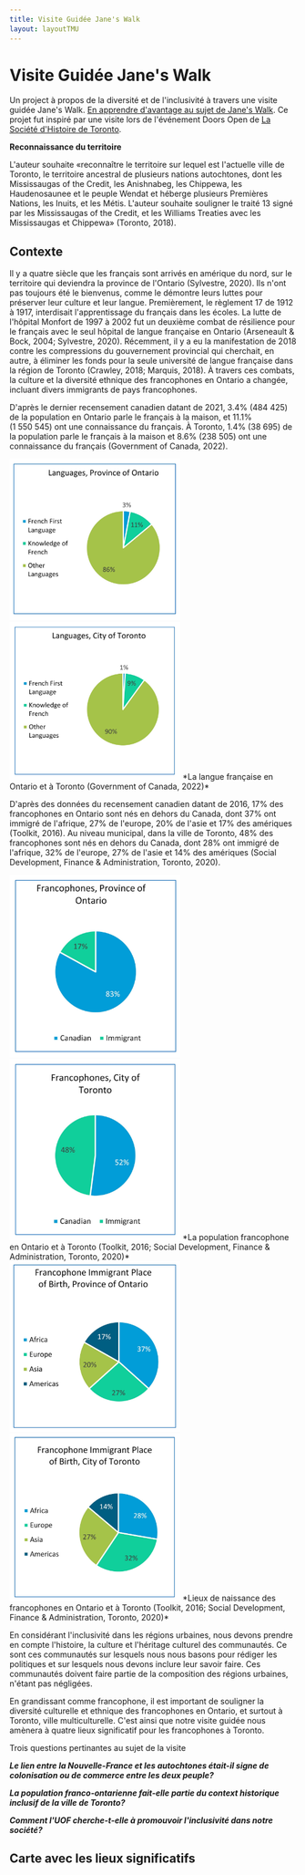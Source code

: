 ```yaml
---
title: Visite Guidée Jane's Walk
layout: layoutTMU
---
```

# Visite Guidée Jane's Walk
Un project à propos de la diversité et de l'inclusivité à travers une visite guidée Jane's Walk. [En apprendre d'avantage au sujet de Jane's Walk](https://janeswalk.org/about/). Ce projet fut inspiré par une visite lors de l'événement Doors Open de [La Société d'Histoire de Toronto](https://sht.ca/).

**Reconnaissance du territoire**

L'auteur souhaite &#171;reconnaître le territoire sur lequel est l'actuelle ville de Toronto, le territoire ancestral de plusieurs nations autochtones, dont les Mississaugas of the Credit, les  Anishnabeg, les Chippewa, les Haudenosaunee et le peuple Wendat et héberge plusieurs Premières Nations, les Inuits, et les Métis. L'auteur souhaite souligner le traité 13 signé par les Mississaugas of the Credit, et les Williams Treaties avec les Mississaugas et Chippewa&#187; (Toronto, 2018).


## Contexte

Il y a quatre siècle que les français sont arrivés en amérique du nord, sur le territoire qui deviendra la province de l'Ontario (Sylvestre, 2020). Ils n'ont pas toujours été le bienvenus, comme le démontre leurs luttes pour préserver leur culture et leur langue. Premièrement, le règlement 17 de 1912 à 1917, interdisait l'apprentissage du français dans les écoles. La lutte de l'hôpital Monfort de 1997 à 2002 fut un deuxième combat de résilience pour le français avec le seul hôpital de langue française en Ontario (Arseneault & Bock, 2004; Sylvestre, 2020). Récemment, il y a eu la manifestation de 2018 contre les compressions du gouvernement provincial qui cherchait, en autre, à éliminer les fonds pour la seule université de langue française dans la région de Toronto (Crawley, 2018; Marquis, 2018). À travers ces combats, la culture et la diversité ethnique des francophones en Ontario a changée, incluant divers immigrants de pays francophones.

D'après le dernier recensement canadien datant de 2021, 3.4% (484 425) de la population en Ontario parle le français à la maison, et 11.1% (1 550 545) ont une connaissance du français. À Toronto, 1.4% (38 695) de la population parle le français à la maison et 8.6% (238 505) ont une connaissance du français (Government of Canada, 2022).

<img src="charts/francophonecharts_languageON.jpg" width="300">
<img src="charts/francophonecharts_languageTO.jpg" width="300">
*La langue française en Ontario et à Toronto (Government of Canada, 2022)*

D'après des données du recensement canadien datant de 2016, 17% des francophones en Ontario sont nés en dehors du Canada, dont 37% ont immigré de l'afrique, 27% de l'europe, 20% de l'asie et 17% des amériques (Toolkit, 2016). Au niveau municipal, dans la ville de Toronto, 48% des francophones sont nés en dehors du Canada, dont 28% ont immigré de l'afrique, 32% de l'europe, 27% de l'asie et 14% des amériques (Social Development, Finance & Administration, Toronto, 2020).

<img src="charts/francophonecharts_francophonepopON.jpg" width="300">
<img src="charts/francophonecharts_francophonepopTO.jpg" width="300">
*La population francophone en Ontario et à Toronto (Toolkit, 2016; Social Development, Finance & Administration, Toronto, 2020)*

<img src="charts/francophonecharts_immigrantsON.jpg" width="300">
<img src="charts/francophonecharts_immigrantsTO.jpg" width="300">
 *Lieux de naissance des francophones en Ontario et à Toronto (Toolkit, 2016; Social Development, Finance & Administration, Toronto, 2020)*

En considérant l'inclusivité dans les régions urbaines, nous devons prendre en compte l'histoire, la culture et l'héritage culturel des communautés. Ce sont ces communautés sur lesquels nous nous basons pour rédiger les politiques et sur lesquels nous devons inclure leur savoir faire. Ces communautés doivent faire partie de la composition des régions urbaines, n'étant pas négligées.

En grandissant comme francophone, il est important de souligner la diversité culturelle et ethnique des francophones en Ontario, et surtout à Toronto, ville multiculturelle. C'est ainsi que notre visite guidée nous amènera à quatre lieux significatif pour les francophones à Toronto.

Trois questions pertinantes au sujet de la visite

***Le lien entre la Nouvelle-France et les autochtones était-il signe de colonisation ou de commerce entre les deux peuple?***

***La population franco-ontarienne fait-elle partie du context historique inclusif de la ville de Toronto?***

***Comment l'UOF cherche-t-elle à promouvoir l'inclusivité dans notre société?***


## Carte avec les lieux significatifs
<div id="mapidjanewalk" style="width: 700px; height: 500px">
      <script>
      var fortrIcon = L.icon({
          iconUrl: 'icons/fortr_icon.png',

          iconSize:     [30, 90], // size of the icon
          iconAnchor:   [20, 50], // point of the icon which will correspond to marker's location
          popupAnchor:  [1, -50] // point from which the popup should open relative to the iconAnchor
        });
      var parcebIcon = L.icon({
          iconUrl: 'icons/parceb_icon.png',

          iconSize:     [80, 50], // size of the icon
          iconAnchor:   [40, 20], // point of the icon which will correspond to marker's location
          popupAnchor:  [1, -10] // point from which the popup should open relative to the iconAnchor
      });
      var afrIcon = L.icon({
          iconUrl: 'icons/afr_icon.png',

          iconSize:     [38, 50], // size of the icon
          iconAnchor:   [20, 20], // point of the icon which will correspond to marker's location
          popupAnchor:  [1, -10] // point from which the popup should open relative to the iconAnchor
      });
      var uofIcon = L.icon({
          iconUrl: 'icons/uof_icon.png',

          iconSize:     [38, 40], // size of the icon
          iconAnchor:   [30, 20], // point of the icon which will correspond to marker's location
          popupAnchor:  [1, -10] // point from which the popup should open relative to the iconAnchor
      });
            var mapjanewalk = L.map('mapidjanewalk').setView([43.665233, -79.421693], 12);
            L.tileLayer('https://api.mapbox.com/styles/v1/{id}/tiles/{z}/{x}/{y}?access_token={accessToken}', {
                  attribution: '© <a href="https://www.mapbox.com/about/maps/">Mapbox</a> © <a href="http://www.openstreetmap.org/copyright">OpenStreetMap</a> <strong><a href="https://www.mapbox.com/map-feedback/" target="_blank">Improve this map</a></strong>',
                  maxZoom: 18,
                  id: 'mapbox/streets-v11',
                  accessToken: 'pk.eyJ1IjoiZ3BlcnJlYXVsdDkxIiwiYSI6ImNqdXJqYmxubTBpbDU0M25wdm5hMnk2dGEifQ.xS5T9S5SvQKL8wiChwUErA'
            }).addTo(mapjanewalk)
            L.marker([43.651912, -79.490305],{icon:parcebIcon}).addTo(mapjanewalk)
            .bindPopup('Parc Étienne Brûlé');
            L.marker([43.630658, -79.423548],{icon:fortrIcon}).addTo(mapjanewalk)
            .bindPopup('Fort Rouillé')
            .openPopup();
            L.marker([43.66877704481316,-79.40501414188695],{icon:afrIcon}).addTo(mapjanewalk)
            .bindPopup('Alliance Française Toronto');
            L.marker([43.644849, -79.369394],{icon:uofIcon}).addTo(mapjanewalk)
            .bindPopup('Université de l&#8217;Ontario français');
            L.marker([43.64662,-79.40244]).addTo(mapjanewalk)
            .bindPopup('Centre Francophone du Grand Toronto');
            function routestyle(feature) {
                return {
                  fillColor: "#194a8d",
                  weight: 5,
                  opacity: 0.5,
                  color: "#194a8d",
                  fillOpacity: 0.1
                };
            }
            function forEachFeature(feature, layer) {
                var popupContent =  feature.properties.name;
                layer.bindPopup(popupContent);
                //layer.bindTooltip(popupContent);
            }
            $.getJSON("geo_layers/janeswalkroute.geojson",function(data){
                  L.geoJson(data, {
                      style: routestyle,
                      onEachFeature: forEachFeature
                  }).addTo(mapjanewalk);

            });
            var legend = L.control({position: 'bottomleft'});
            legend.onAdd = function (mapjanewalk) {
                  var div = L.DomUtil.create('div', 'info legend');
                  div.innerHTML += '<i class="line" style="background: #194a8d"></i><span>Trajet Jane&#8217s Walk</span><br>';
                  return div
            }
            legend.addTo(mapjanewalk);
     </script>
</div>
*Carte interactive des lieux et le trajet*

**Itinéraire en transport en commun**

Le trajet en transport en commun se sert des autobus et du métro de la CTT. Nous commençons au **Fort Rouillé** (à côté de la Scadding Cabin sur le terrain du CNE).
1. Du fort, nous marchons à l'arrêt d'autobus pour prendre le 29 Dufferin en direction nord (14470 Saskatchewan Rd at Dufferin St) vers la Station Dufferin.
2. Ensuite, nous prenons la Ligne 2 du métro en direction ouest vers la station Old Mill.
3. Nous marchons au **Parc Étienne Brûlé** (10 Catherine St).
4. Nous marchons vers la station Old Mill, où nous prenons la ligne 2 du métro en direction est vers la station Spadina.
5. Nous marchons au campus de **l'Alliance Française Toronto** (24 Spadina Rd).
6. Nous marchons vers la station Spadina où nous prenons la ligne 1 du métro en direction sud vers la station Union.
7. En sortant de la Gare Union, nous marchons vers la rue Bay pour prendre l'autobus 19 en direction sud (246 Bay St at Front St) vers la rue Lower Jarvis (15320 Queens Quay at Lower Jarvis St).
8. Nous marchons vers le campus de **l'Université de l’Ontario français** (9 Lower Jarvis St).


## Fort Rouillé

Poste de traite entre les français et les autochtones au bord du lac Ontario, avec une première bâtisse en 1720 au long de la rivière Humber, une seconde en 1750 à l'embouchure de la rivière Humber, et le troisième, le Fort Rouillé, en 1750-1751, avant d'être brulé en 1759. (Marsh, 2015b; Sylvestre, 2019). De la pierre et du ciment sont placés pour tracé l'emplacement du fort, et une plaque y est installée, indiquant la traite de fourrure. Ceci était important au commerce entre la Nouvelle France et les autochtones.(Sylvestre, 2019, 2020). De nos jours, il est essentiel de reconnaître ce moment historique parmit l'histoire de la colonisation.

*Monument du Fort Rouillé*
![Fort Rouillé monument](./walkpics/fortr1.jpg)

*Plaque commémorative au Fort Rouillé*
![Fort Rouillé plaque](./walkpics/fortr2.jpg)

*Plaque avec détails du Fort Rouillé*
![Fort Rouillé plaque details](./walkpics/fortr3.jpg)

## Parc Étienne Brûlé

Ce parc porte le nom de l'exporateur français Étienne Brûlé qui est arrivé en Ontario en 1610. Il a vécu parmit les autochtones, en apprenant leur culture et leur language; moment important entre la relation européenne et amérindienne (Arseneault & Bock, 2004; Marsh, 2015a). C'est Samuel de Champlain qui, lors du combat entre les Iroquois et les Hurons, envoya Brûlé se joindre aux Hurons, descedants vers le sud en utilisant la rivière Humber pour rejoindre le lac Ontario (Marsh, 2015a; Sylvestre, 2019). Quelques rue porte aussi le nom de cet explorateur, dont Brule Crescent, Brule Gardens et Brule Terrace. Le choix qu'a prit la ville en nommant ce parc Étienne Brûlé, est signe de reconnaîssance de la présense des français sur ce territoire autochtone. [Information de la ville de Toronto (en anglais)](https://www.toronto.ca/data/parks/prd/facilities/complex/10/index.html)

*Parc Étienne Brûlé sur les bords de la rivière Humber*
![Park Étienne Brulé](./walkpics/parkec.jpg)

*Pont Old Mill traversant la rivière Humber au bord du parc Étienne Brûlé*
![Old Mill bridge](./walkpics/parkec2.jpg)


## Alliance Française Toronto

Une organisation charitative et à but non lucratif qui cherche à &#171;incarné les valeurs modernes telles que l’humanisme, le respect de la linguistique et de la diversité culturelle&#187; (Alliance Française, n.d.). Il offre à la communauté des services d'apprentissage en français et de culture et promouvoir le bilingualisme. Leur service de langue s'addresse à un public tout aussi jeune qu'adulte, à côté du théâtre Spadina (Alliance Française, n.d.). C'est par la diversité de la langue que le campus maintien un lien entre les habitants de la métropole et la communauté francophone. Ce ne sont pas que des français d'amérique, mais ceux de plusieurs pays francophone qui cherche à s'intégrer à la communauté Torontoise. [Lien vers le site web](https://www.alliance-francaise.ca/fr/)

*L'entrée de l'Alliance Française sur l'avenue Spadina*
![Alliance Française](./walkpics/afto.jpg)

*Le théâtre Spadina de l'Alliance Française*
![Alliance Française Spadina Theatre](./walkpics/aftost.jpg)


## Université de l'Ontario français

Le campus a récemment ouvert ses portes suite au combat qui a renversé la décision du gouvernment d'y couper les fonds. La loi de 2017 sur l'Université de l'Ontario français déclare que &#171;la langue française a joué en Ontario un rôle historique et honorable. La constitution d’une université au service de la communauté francophone contribuera à promouvoir une culture francophone forte, dynamique et inclusive qui enrichira encore davantage la vie civique en Ontario&#187; (Ontario, 2014), signe de l'importance d'offrir des programmes poste secondaire en français. L'université offre un programme en immigration, diversité et inclusion qui &#171;se penche sur la diversité des peuples et des personnes au sein de la société, la cohabitation des diverses langues et cultures, la population et les migrations, le leadership des personnes et des organisations dans la société&#187; (Université de l’Ontario français, 2022a, 2022b). D'autres programmes offre aussi des services en terme de demande d'emplois bilingue. [Lien vers le site web de l'université](https://uontario.ca/)

*L'entrée principale de l'Université de l'Ontario français*
![Université de Ontario français](./walkpics/uof.jpg)

*Ensigne de l'Université de l'Ontario français sur Lower Jarvis*
![Université de Ontario français sign](./walkpics/uof2.jpg)

## En sommaire

Revenons à nos trois questions
***Le lien entre la Nouvelle-France et les autochtones était-il signe de colonisation ou de commerce entre les deux peuple?***

***La population franco-ontarienne fait-elle partie du context historique inclusif de la ville de Toronto?***

***Comment l'UOF cherche-t-elle à promouvoir l'inclusivité dans notre société?***

***Were New France’s activities with indigenous people seen as early colonisation or simply as commerce?***

Although Étienne Brulé’s history shows a will to integrate amongst the indigenous people, we cannot overstate his more controversial actions amongst the people, including tales of debauchery (Sylvestre, 2019). The earlier French colonizers also sought to push their religious views onto the indigenous people (Arseneault & Bock, 2004). As such, colonization was in full swing before the arrival of the English.

***Is the Franco-Ontario population properly included as part of a historical context in the City of Toronto?***

Landmarks and names are an important contributor to the history of French presence in the City of Toronto. Their actions and feats are recognized by way of imprints into the city’s cultural heritage. Franco-Ontarians and francophones alike can look back to the earlier settlement that would become the City of Toronto, where current cultural events and activities continue the presence of francophone in the city.

***How does the UOF contribute to building a more inclusive society?***

The university’s mandate to offer programs in French to the francophone population in the country’s most populous city is a result of years of battles to recognize the present and historical imprints of French in the province and city. From obtaining educational rights to higher levels of education, the community can integrate newcomers amongst the existing population, where francophones in Ontario are not just those descendants of New France. Indeed, immigrants can feel welcomed and attain higher education, while Francophiles can also integrate into the community using programs such as Alliance Française. Together the francophone community of Toronto can evolve past the historical context and utilize services that help build an inclusive society.

## Mention Spéciale: Centre Francophone du Grand Toronto

L'auteur souhaite souligner ce lieux (555 rue Richmond Ouest) qui offre des services au nouveaux arrivants et au réfugiés, comme étant important pour les francophones et l'inclusion urbaine.

### Références

Les photos ont été prises par l'auteur le 21 novembre 2022

Alliance Française. (n.d.). About us. Alliance Française Toronto. Retrieved November 19, 2022, from https://www.alliance-francaise.ca/en/who/about-us

Arseneault, S., & Bock, M. (Eds.). (2004). L’Ontario français: Des Pays-d’en-Haut à nos jours. Centre franco-ontarien de ressources pédagogiques.

Crawley, M. (2018, December 1). How Ontario’s francophones are teaching Doug Ford a French lesson. CBC. https://www.cbc.ca/news/canada/toronto/doug-ford-ontario-french-protests-1.4927217

Government of Canada, S. C. (2022, February 9). Profile table, Census Profile, 2021 Census of Population—Ontario &#91;Province&#93;;Toronto, City (C) &#91;Census subdivision&#93;, Ontario. https://www12.statcan.gc.ca/census-recensement/2021/dp-pd/prof/index.cfm?Lang=E

Marquis, M. (2018, December 1). Franco-Ontarians protest Ford government’s cuts to services for French speakers - CityNews Toronto. Citynews Toronto. https://toronto.citynews.ca/2018/12/01/ontario-francophone-protests/

Marsh, J. H. (2015a, January 14). Étienne Brûlé - The Canadian Encyclopedia. The Canadian Encyclopedia. https://www.thecanadianencyclopedia.ca/en/article/etienne-brule

Marsh, J. H. (2015b, July 2). Toronto Feature: Fort Rouillé - The Canadian Encyclopedia. The Canadian Encyclopedia. https://thecanadianencyclopedia.ca/en/article/toronto-feature-fort-rouille

Ontario. (2014, July 24). Université de l’Ontario français Act, 2017, S.O. 2017, c. 34, Sched. 43. Ontario.Ca. https://www.ontario.ca/laws/view

Social Development, Finance & Administration, Toronto. (2020). A profile of the Francophone Communities in Toronto. https://www.toronto.ca/legdocs/mmis/2020/fa/bgrd/backgroundfile-145323.pdf

Sylvestre, P.-F. (2019). L’Ontario français, quatre siècles d’histoire (Les Éditions David).

Sylvestre, P.-F. (2020, September 23). Francophones of Ontario (Franco-Ontarians) - The Canadian Encyclopedia. The Canadian Encyclopedia. https://www.thecanadianencyclopedia.ca/en/article/franco-ontarians

Toolkit, W. E. (2016, June 15). Infographic: The French Presence in Ontario. https://www.clo-ocol.gc.ca/en/statistics/infographics/french-presence-ontario

Toronto, C. of. (2018, December 13). Land Acknowledgement (Toronto, Ontario, Canada). City of Toronto; City of Toronto. https://www.toronto.ca/city-government/accessibility-human-rights/indigenous-affairs-office/land-acknowledgement/

Université de l’Ontario français. (2022a, September 6). La rentrée 2022 de l’UOF: Voir plus loin. https://uontario.ca/actualites-etudiants/la-rentree-2022-de-luof-voir-plus-loin

Université de l’Ontario français. (2022b, November 18). A look inside Toronto’s only francophone university. https://www.macleans.ca/longforms/torontos-only-francophone-university-uof/

[In English](/janeswalktour)
